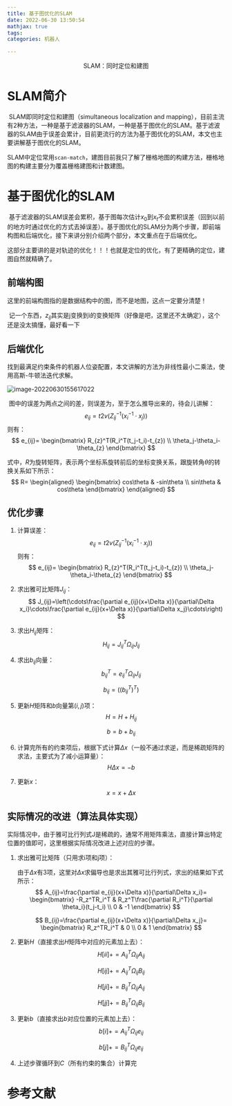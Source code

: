 ```yaml
---
title: 基于图优化的SLAM
date: 2022-06-30 13:50:54
mathjax: true
tags:
categories: 机器人

---
```


<p align="center">
    SLAM：同时定位和建图
</p>


<!--more-->

# SLAM简介

​		SLAM即同时定位和建图（simultaneous localization and mapping），目前主流有2种方法，一种是基于滤波器的SLAM，一种是基于图优化的SLAM。基于滤波器的SLAM由于误差会累计，目前更流行的方法为基于图优化的SLAM，本文也主要讲解基于图优化的SLAM。

​		SLAM中定位常用`scan-match`，建图目前我只了解了栅格地图的构建方法，栅格地图的构建主要分为覆盖栅格建图和计数建图。

# 基于图优化的SLAM

​		基于滤波器的SLAM误差会累积，基于图每次估计$x_0$到$x_t$不会累积误差（回到以前的地方时通过优化的方式去掉误差）。基于图优化的SLAM分为两个步骤，即前端构图和后端优化，接下来讲分别介绍两个部分，本文重点在于后端优化。

​		这部分主要讲的是对轨迹的优化！！！也就是定位的优化，有了更精确的定位，建图自然就精确了。

## 前端构图

​		这里的前端构图指的是数据结构中的图，而不是地图，这点一定要分清楚！

​		记一个东西，$z_{ij}$其实是j变换到i的变换矩阵（好像是吧，这里还不太确定），这个还是没太搞懂，最好看一下

## 后端优化

​		找到最满足约束条件的机器人位姿配置，本文讲解的方法为非线性最小二乘法，使用高斯-牛顿法迭代求解。

![image-20220630155617022](https://pic-1302177449.cos.ap-chongqing.myqcloud.com/blog_pic/%20image-20220630155617022.png)

​		图中的误差为两点之间的差，则误差为，至于怎么推导出来的，待会儿讲解：
$$
e_{ij}=t2v(Z_{ij}^{-1}(x_i^{-1} \cdot x_j))
$$
则有：
$$
e_{ij}=
\begin{bmatrix}
R_{z}^T(R_i^T(t_j-t_i)-t_{z}) \\
\theta_j-\theta_i-\theta_{z}
\end{bmatrix}
$$

式中，$R$为旋转矩阵，表示两个坐标系旋转前后的坐标变换关系，跟旋转角$\theta$的转换关系如下所示：
$$
R=
\begin{aligned}
    \begin{bmatrix}
        cos\theta & -sin\theta \\
        sin\theta & cos\theta
    \end{bmatrix}
\end{aligned}
$$


## 优化步骤

1. 计算误差：
   $$
   e_{ij}=t2v\left(Z_{ij}^{-1}(x_i^{-1} \cdot x_j)\right)
   $$
   则有：
   $$
   e_{ij}=
   \begin{bmatrix}
   R_{z}^T(R_i^T(t_j-t_i)-t_{z}) \\
   \theta_j-\theta_i-\theta_{z}
   \end{bmatrix}
   $$

2. 求出雅可比矩阵$J_{ij}$：
   $$
   J_{ij}=\left(\cdots\frac{\partial e_{ij}(x+\Delta x)}{\partial\Delta x_i}\cdots\frac{\partial e_{ij}(x+\Delta x)}{\partial\Delta x_j}\cdots\right)
   $$

3. 求出$H_{ij}$矩阵：
   $$
   H_{ij}=J_{ij}^T\Omega_{ij}J_{ij}
   $$

4. 求出$b_{ij}$向量：
   $$
   b_{ij}^T=e_{ij}^T\Omega_{ij}J_{ij}
   $$

   $$
   b_{ij}=\left(\left(b_{ij}^T\right)^T\right)
   $$
   
5. 更新$H$矩阵和$b$向量第$(i,j)$项：
   $$
   H=H+H_{ij}
   $$

   $$
   b=b+b_{ij}
   $$

6. 计算完所有的约束项后，根据下式计算$\Delta x$（一般不通过求逆，而是稀疏矩阵的求法，主要式为了减小运算量）：
   $$
   H\Delta x=-b
   $$

7. 更新$x$：
   $$
   x = x+\Delta x
   $$

## 实际情况的改进（算法具体实现）

​		实际情况中，由于雅可比行列式J是稀疏的，通常不用矩阵乘法，直接计算出特定位置的值即可，这里根据实际情况改进上述对应的步骤。

1. 求出雅可比矩阵（只用求i项和j项）：

   由于$\Delta x$有3项，这里对$\Delta x$求偏导也是求出其雅可比行列式，求出的结果如下式所示：
   $$
   A_{ij}=\frac{\partial e_{ij}(x+\Delta x)}{\partial\Delta x_i}=
   \begin{bmatrix}
   -R_z^TR_i^T & R_z^T\frac{\partial R_i^T}{\partial \theta_i}(t_j-t_i) \\
   0 & -1
   \end{bmatrix}
   $$

   $$
   B_{ij}=\frac{\partial e_{ij}(x+\Delta x)}{\partial\Delta x_j}=
   \begin{bmatrix}
   R_z^TR_i^T & 0 \\
   0 & 1
   \end{bmatrix}
   $$

2. 更新$H$（直接求出$H$矩阵中对应的元素加上去）：
   $$
   H[ii] +=A_{ij}^T\Omega_{ij}A_{ij}
   $$

   $$
   H[ij] +=A_{ij}^T\Omega_{ij}B_{ij}
   $$

   $$
   H[ji] +=B_{ij}^T\Omega_{ij}A_{ij}
   $$

   $$
   H[jj] +=B_{ij}^T\Omega_{ij}B_{ij}
   $$

3. 更新$b$（直接求出$b$对应位置的元素加上去）：
   $$
   b[i]+=A_{ij}^T\Omega_{ij}e_{ij}
   $$

   $$
   b[j]+=B_{ij}^T\Omega_{ij}e_{ij}
   $$

4. 上述步骤循环到$C$（所有约束的集合）计算完

# 参考文献


